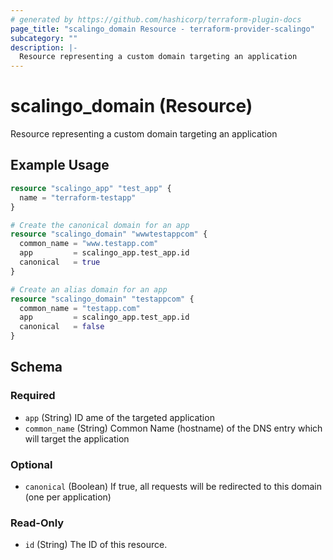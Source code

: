 ```yaml
---
# generated by https://github.com/hashicorp/terraform-plugin-docs
page_title: "scalingo_domain Resource - terraform-provider-scalingo"
subcategory: ""
description: |-
  Resource representing a custom domain targeting an application
---
```


# scalingo_domain (Resource)

Resource representing a custom domain targeting an application

## Example Usage

```terraform
resource "scalingo_app" "test_app" {
  name = "terraform-testapp"
}

# Create the canonical domain for an app
resource "scalingo_domain" "wwwtestappcom" {
  common_name = "www.testapp.com"
  app         = scalingo_app.test_app.id
  canonical   = true
}

# Create an alias domain for an app
resource "scalingo_domain" "testappcom" {
  common_name = "testapp.com"
  app         = scalingo_app.test_app.id
  canonical   = false
}
```

<!-- schema generated by tfplugindocs -->
## Schema

### Required

- `app` (String) ID ame of the targeted application
- `common_name` (String) Common Name (hostname) of the DNS entry which will target the application

### Optional

- `canonical` (Boolean) If true, all requests will be redirected to this domain (one per application)

### Read-Only

- `id` (String) The ID of this resource.
